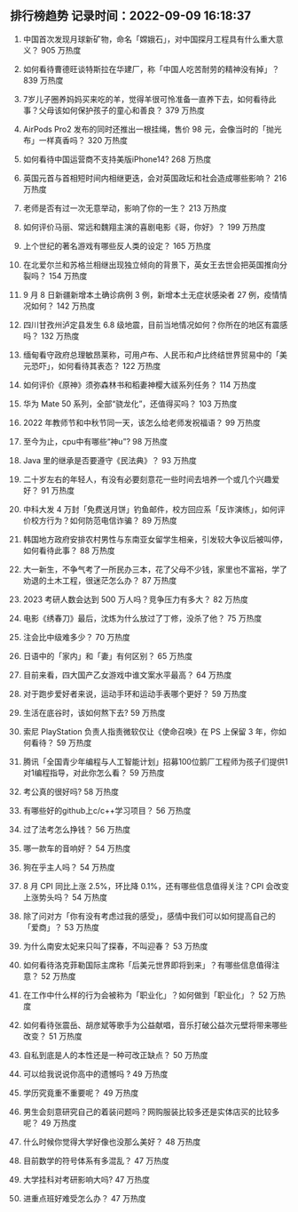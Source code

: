 
## 排行榜趋势 记录时间：2022-09-09 16:18:37
  
  1. 中国首次发现月球新矿物，命名「嫦娥石」，对中国探月工程具有什么重大意义？ 905 万热度
    
  2. 如何看待曹德旺谈特斯拉在华建厂，称「中国人吃苦耐劳的精神没有掉」？ 839 万热度
    
  3. 7岁儿子圈养妈妈买来吃的羊，觉得羊很可怜准备一直养下去，如何看待此事？父母该如何保护孩子的童心和善良？ 379 万热度
    
  4. AirPods Pro2 发布的同时还推出一根挂绳，售价 98 元，会像当时的「抛光布」一样真香吗？ 320 万热度
    
  5. 如何看待中国运营商不支持美版iPhone14? 268 万热度
    
  6. 英国元首与首相短时间内相继更迭，会对英国政坛和社会造成哪些影响？ 216 万热度
    
  7. 老师是否有过一次无意举动，影响了你的一生？ 213 万热度
    
  8. 如何评价马丽、常远和魏翔主演的喜剧电影《哥，你好》？ 199 万热度
    
  9. 上个世纪的著名游戏有哪些反人类的设定？ 165 万热度
    
  10. 在北爱尔兰和苏格兰相继出现独立倾向的背景下，英女王去世会把英国推向分裂吗？ 154 万热度
    
  11. 9 月 8 日新疆新增本土确诊病例 3 例，新增本土无症状感染者 27 例，疫情情况如何？ 142 万热度
    
  12. 四川甘孜州泸定县发生 6.8 级地震，目前当地情况如何？你所在的地区有震感吗？ 132 万热度
    
  13. 缅甸看守政府总理敏昂莱称，可用卢布、人民币和卢比终结世界贸易中的「美元恐吓」，如何看待其表态？ 122 万热度
    
  14. 如何评价《原神》须弥森林书和稻妻神樱大祓系列任务？ 114 万热度
    
  15. 华为 Mate 50 系列，全部“骁龙化”，还值得买吗？ 103 万热度
    
  16. 2022 年教师节和中秋节同一天，该怎么给老师发祝福语？ 99 万热度
    
  17. 至今为止，cpu中有哪些“神u”? 98 万热度
    
  18. Java 里的继承是否要遵守《民法典》？ 93 万热度
    
  19. 二十岁左右的年轻人，有没有必要刻意花一些时间去培养一个或几个兴趣爱好？ 91 万热度
    
  20. 中科大发 4 万封「免费送月饼」钓鱼邮件，校方回应系「反诈演练」，如何评价校方行为？如何防范电信诈骗？ 89 万热度
    
  21. 韩国地方政府安排农村男性与东南亚女留学生相亲，引发较大争议后被叫停，如何看待此事？ 88 万热度
    
  22. 大一新生，不争气考了一所民办三本，花了父母不少钱，家里也不富裕，学了劝退的土木工程，很迷茫怎么办？ 87 万热度
    
  23. 2023 考研人数会达到 500 万人吗？竞争压力有多大？ 82 万热度
    
  24. 电影《绣春刀》最后，沈炼为什么放过了丁修，没杀了他？ 75 万热度
    
  25. 注会比中级难多少？ 70 万热度
    
  26. 日语中的「家内」和「妻」有何区别？ 65 万热度
    
  27. 目前来看，四大国产乙女游戏中谁文案水平最高？ 64 万热度
    
  28. 对于跑步爱好者来说，运动手环和运动手表哪个更好？ 59 万热度
    
  29. 生活在底谷时，该如何熬下去? 59 万热度
    
  30. 索尼 PlayStation 负责人指责微软仅让《使命召唤》在 PS 上保留 3 年，你如何看待？ 59 万热度
    
  31. 腾讯「全国青少年编程与人工智能计划」招募100位鹅厂工程师为孩子们提供1对1编程指导，对此你怎么看？ 59 万热度
    
  32. 考公真的很好吗? 58 万热度
    
  33. 有哪些好的github上c/c++学习项目？ 56 万热度
    
  34. 过了法考怎么挣钱？ 56 万热度
    
  35. 哪一款车的音响好？ 54 万热度
    
  36. 狗在乎主人吗？ 54 万热度
    
  37. 8 月 CPI 同比上涨 2.5%，环比降 0.1%，还有哪些信息值得关注？CPI 会改变上涨势头吗？ 54 万热度
    
  38. 除了问对方「你有没有考虑过我的感受」，感情中我们可以如何提高自己的「爱商」？ 53 万热度
    
  39. 为什么南安太妃来只叫了探春，不叫迎春？ 53 万热度
    
  40. 如何看待洛克菲勒国际主席称「后美元世界即将到来」？有哪些信息值得注意？ 52 万热度
    
  41. 在工作中什么样的行为会被称为「职业化」？如何做到「职业化」？ 52 万热度
    
  42. 如何看待张震岳、胡彦斌等歌手为公益献唱，音乐打破公益次元壁将带来哪些改变？ 51 万热度
    
  43. 自私到底是人的本性还是一种可改正缺点？ 50 万热度
    
  44. 可以给我说说你高中的遗憾吗 ? 49 万热度
    
  45. 学历究竟重不重要呢？ 49 万热度
    
  46. 男生会刻意研究自己的着装问题吗？网购服装比较多还是实体店买的比较多呢？ 49 万热度
    
  47. 什么时候你觉得大学好像也没那么美好？ 48 万热度
    
  48. 目前数学的符号体系有多混乱？ 47 万热度
    
  49. 大学挂科对考研影响大吗? 47 万热度
    
  50. 进重点班好难受怎么办？ 47 万热度
    